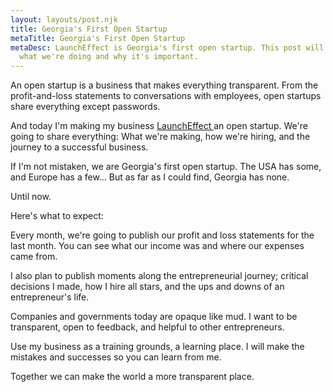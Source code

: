```yaml
---
layout: layouts/post.njk
title: Georgia's First Open Startup
metaTitle: Georgia's First Open Startup
metaDesc: LaunchEffect is Georgia's first open startup. This post will tell you
  what we're doing and why it's important.
---
```

A﻿n open startup is a business that makes everything transparent. From the profit-and-loss statements to conversations with employees, open startups share everything except passwords.

A﻿nd today I'm making my business [LaunchEffect ](https://launcheffect.io)an open startup. We're going to share everything: What we're making, how we're hiring, and the journey to a successful business.

I﻿f I'm not mistaken, we are Georgia's first open startup. The USA has some, and Europe has a few... But as far as I could find, Georgia has none.

U﻿ntil now.

H﻿ere's what to expect:

E﻿very month, we're going to publish our profit and loss statements for the last month. You can see what our income was and where our expenses came from.

I﻿ also plan to publish moments along the entrepreneurial journey; critical decisions I made, how I hire all stars, and the ups and downs of an entrepreneur's life.

C﻿ompanies and governments today are opaque like mud. I want to be transparent, open to feedback, and helpful to other entrepreneurs.

U﻿se my business as a training grounds, a learning place. I will make the mistakes and successes so you can learn from me.

T﻿ogether we can make the world a more transparent place.